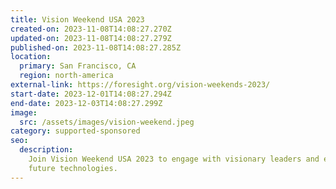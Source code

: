 ```yaml
---
title: Vision Weekend USA 2023
created-on: 2023-11-08T14:08:27.270Z
updated-on: 2023-11-08T14:08:27.279Z
published-on: 2023-11-08T14:08:27.285Z
location:
  primary: San Francisco, CA
  region: north-america
external-link: https://foresight.org/vision-weekends-2023/
start-date: 2023-12-01T14:08:27.294Z
end-date: 2023-12-03T14:08:27.299Z
image:
  src: /assets/images/vision-weekend.jpeg
category: supported-sponsored
seo:
  description:
    Join Vision Weekend USA 2023 to engage with visionary leaders and explore
    future technologies.
---
```

